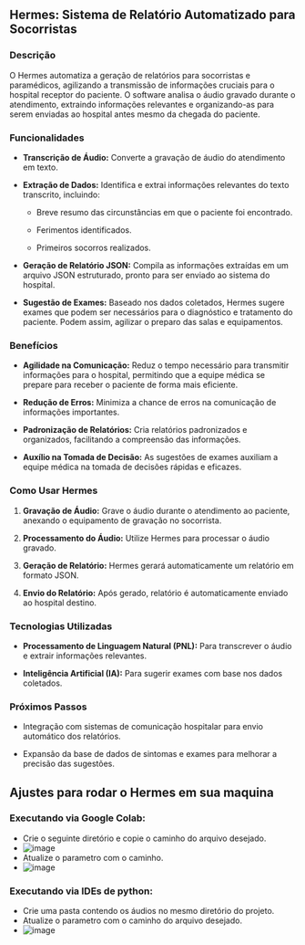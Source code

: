 ## Hermes:  Sistema  de  Relatório  Automatizado  para  Socorristas

### Descrição

O Hermes  automatiza  a  geração  de  relatórios  para  socorristas  e  paramédicos,  agilizando  a  transmissão  de  informações  cruciais  para  o  hospital  receptor  do  paciente.  O  software  analisa  o  áudio  gravado  durante  o  atendimento,  extraindo  informações  relevantes  e  organizando-as  para serem enviadas ao hospital antes mesmo da chegada do paciente.

### Funcionalidades

-   **Transcrição  de  Áudio:**  Converte  a  gravação  de  áudio  do  atendimento  em  texto.
    
-   **Extração  de  Dados:**  Identifica  e  extrai  informações  relevantes  do  texto  transcrito,  incluindo:
    
    -   Breve  resumo  das  circunstâncias  em  que  o  paciente  foi  encontrado.
        
    -   Ferimentos  identificados.
        
    -   Primeiros  socorros  realizados.
        
-   **Geração  de  Relatório  JSON:**  Compila  as  informações  extraídas  em  um  arquivo  JSON  estruturado,  pronto  para  ser  enviado  ao sistema do hospital.
    
-   **Sugestão  de  Exames:**  Baseado  nos  dados  coletados,  Hermes  sugere  exames  que  podem  ser  necessários  para  o  diagnóstico  e  tratamento  do  paciente. Podem assim, agilizar o preparo das salas e equipamentos.
    

### Benefícios

-   **Agilidade  na  Comunicação:**  Reduz  o  tempo  necessário  para  transmitir  informações  para  o  hospital,  permitindo  que  a  equipe  médica  se  prepare  para  receber  o  paciente  de  forma  mais  eficiente.
    
-   **Redução  de  Erros:**  Minimiza  a  chance  de  erros  na  comunicação  de  informações  importantes.
    
-   **Padronização  de  Relatórios:**  Cria  relatórios  padronizados  e  organizados,  facilitando  a  compreensão  das  informações. 
    
-   **Auxílio  na  Tomada  de  Decisão:**  As  sugestões  de  exames  auxiliam  a  equipe  médica  na  tomada  de  decisões  rápidas  e  eficazes.
    

### Como  Usar  Hermes

1.  **Gravação  de  Áudio:**  Grave  o  áudio  durante  o  atendimento  ao  paciente, anexando o equipamento de gravação no socorrista.
    
2.  **Processamento  do  Áudio:**  Utilize  Hermes  para  processar  o  áudio  gravado.
    
3.  **Geração  de  Relatório:**  Hermes  gerará  automaticamente  um  relatório  em  formato  JSON.
    
4.  **Envio  do  Relatório:**  Após gerado, relatório é automaticamente enviado ao hospital destino.
    

### Tecnologias  Utilizadas

-   **Processamento  de  Linguagem  Natural  (PNL):**  Para  transcrever  o  áudio  e  extrair  informações  relevantes.
    
-   **Inteligência  Artificial  (IA):**  Para  sugerir  exames  com  base  nos  dados  coletados.
    

### Próximos  Passos

-   Integração  com  sistemas  de  comunicação  hospitalar  para  envio  automático  dos  relatórios.
    
-   Expansão  da  base  de  dados  de  sintomas  e  exames  para  melhorar  a  precisão  das  sugestões.

## Ajustes para rodar o Hermes em sua maquina

### Executando via Google Colab:

- Crie o seguinte diretório e copie o caminho do arquivo desejado.
- ![image](https://github.com/GuilhermeDuar/ProjetoImersao/assets/89658024/78418bd1-7403-43d0-ad95-441e88f2f5f4)
- Atualize o parametro com o caminho.
- ![image](https://github.com/GuilhermeDuar/ProjetoImersao/assets/89658024/c1a9d086-51fa-4c4f-8b74-3622ef7ea11a)

### Executando via IDEs de python:

- Crie uma pasta contendo os áudios no mesmo diretório do projeto.
- Atualize o parametro com o caminho do arquivo desejado.
- ![image](https://github.com/GuilhermeDuar/ProjetoImersao/assets/89658024/c1a9d086-51fa-4c4f-8b74-3622ef7ea11a)

